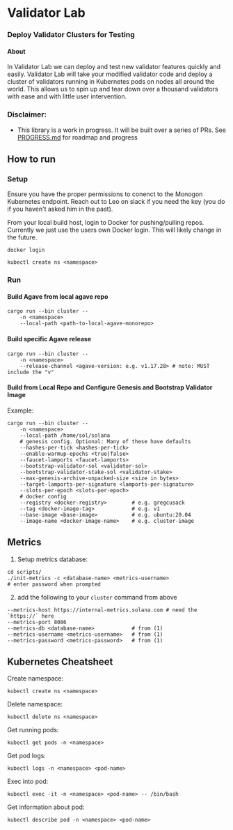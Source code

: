 # Validator Lab
### Deploy Validator Clusters for Testing

#### About
In Validator Lab we can deploy and test new validator features quickly and easily. Validator Lab will take your modified validator code and deploy a cluster of validators running in Kubernetes pods on nodes all around the world. This allows us to spin up and tear down over a thousand validators with ease and with little user intervention.

### Disclaimer:
- This library is a work in progress. It will be built over a series of PRs. See [PROGRESS.md](PROGRESS.md) for roadmap and progress

## How to run

### Setup
Ensure you have the proper permissions to conenct to the Monogon Kubernetes endpoint. Reach out to Leo on slack if you need the key (you do if you haven't asked him in the past).

From your local build host, login to Docker for pushing/pulling repos. Currently we just use the users own Docker login. This will likely change in the future.
```
docker login
```

```
kubectl create ns <namespace>
```

### Run
#### Build Agave from local agave repo
```
cargo run --bin cluster --
    -n <namespace>
    --local-path <path-to-local-agave-monorepo>
```

#### Build specific Agave release
```
cargo run --bin cluster --
    -n <namespace>
    --release-channel <agave-version: e.g. v1.17.28> # note: MUST include the "v"
```

#### Build from Local Repo and Configure Genesis and Bootstrap Validator Image
Example:
```
cargo run --bin cluster -- 
    -n <namespace> 
    --local-path /home/sol/solana
    # genesis config. Optional: Many of these have defaults
    --hashes-per-tick <hashes-per-tick>
    --enable-warmup-epochs <true|false>
    --faucet-lamports <faucet-lamports>
    --bootstrap-validator-sol <validator-sol>
    --bootstrap-validator-stake-sol <validator-stake>
    --max-genesis-archive-unpacked-size <size in bytes>
    --target-lamports-per-signature <lamports-per-signature>
    --slots-per-epoch <slots-per-epoch>
    # docker config
    --registry <docker-registry>        # e.g. gregcusack 
    --tag <docker-image-tag>            # e.g. v1
    --base-image <base-image>           # e.g. ubuntu:20.04
    --image-name <docker-image-name>    # e.g. cluster-image
```

## Metrics
1) Setup metrics database:
```
cd scripts/
./init-metrics -c <database-name> <metrics-username>
# enter password when prompted
```
2) add the following to your `cluster` command from above
```
--metrics-host https://internal-metrics.solana.com # need the `https://` here
--metrics-port 8086
--metrics-db <database-name>            # from (1)
--metrics-username <metrics-username>   # from (1)
--metrics-password <metrics-password>   # from (1)
```


## Kubernetes Cheatsheet
Create namespace:
```
kubectl create ns <namespace>
```

Delete namespace:
```
kubectl delete ns <namespace>
```

Get running pods:
```
kubectl get pods -n <namespace>
```

Get pod logs:
```
kubectl logs -n <namespace> <pod-name>
```

Exec into pod:
```
kubectl exec -it -n <namespace> <pod-name> -- /bin/bash
```

Get information about pod:
```
kubectl describe pod -n <namespace> <pod-name>
```